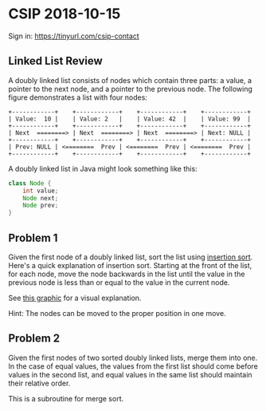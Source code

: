 # CSIP 2018-10-15

Sign in: https://tinyurl.com/csip-contact


## Linked List Review

A doubly linked list consists of nodes which contain three parts: a value, a pointer to the next node, and a pointer to the previous node. The following figure demonstrates a list with four nodes:

```
+------------+    +------------+    +------------+    +------------+
| Value:  10 |    | Value: 2   |    | Value: 42  |    | Value: 99  |
+------------+    +------------+    +------------+    +------------+
| Next  ========> | Next  ========> | Next  ========> | Next: NULL |
+------------+    +------------+    +------------+    +------------+
| Prev: NULL | <========  Prev | <========  Prev | <========  Prev |
+------------+    +------------+    +------------+    +------------+
```

A doubly linked list in Java might look something like this:

```java
class Node {
	int value;
	Node next;
	Node prev;
}
```


## Problem 1

Given the first node of a doubly linked list, sort the list using [insertion
sort][1]. Here's a quick explanation of insertion sort. Starting at the front
of the list, for each node, move the node backwards in the list until the
value in the previous node is less than or equal to the value in the current
node.

See [this graphic][2] for a visual explanation.

Hint: The nodes can be moved to the proper position in one move.

[1]: https://en.wikipedia.org/wiki/Insertion_sort
[2]: https://upload.wikimedia.org/wikipedia/commons/0/0f/Insertion-sort-example-300px.gif


## Problem 2

Given the first nodes of two sorted doubly linked lists, merge them into one. In the case of equal values, the values from the first list should come before values in the second list, and equal values in the same list should maintain their relative order.

This is a subroutine for merge sort.
